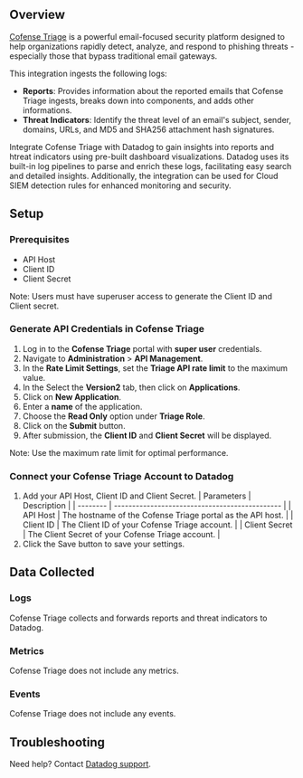 ## Overview

[Cofense Triage][1] is a powerful email-focused security platform designed to help organizations rapidly detect, analyze, and respond to phishing threats - especially those that bypass traditional email gateways.

This integration ingests the following logs:
- **Reports**: Provides information about the reported emails that Cofense Triage ingests, breaks down into components, and adds other informations.
- **Threat Indicators**: Identify the threat level of an email's subject, sender, domains, URLs, and MD5 and SHA256 attachment hash signatures.

Integrate Cofense Triage with Datadog to gain insights into reports and htreat indicators using pre-built dashboard visualizations. Datadog uses its built-in log pipelines to parse and enrich these logs, facilitating easy search and detailed insights. Additionally, the integration can be used for Cloud SIEM detection rules for enhanced monitoring and security.

## Setup

### Prerequisites

- API Host
- Client ID
- Client Secret

Note: Users must have superuser access to generate the Client ID and Client secret.

### Generate API Credentials in Cofense Triage

1. Log in to the **Cofense Triage** portal with **super user** credentials.
2. Navigate to **Administration** > **API Management**.
3. In the **Rate Limit Settings**, set the **Triage API rate limit** to the maximum value.
4. In the Select the **Version2** tab, then click on **Applications**.
5. Click on **New Application**.
6. Enter a **name** of the application.
7. Choose the **Read Only** option under **Triage Role**.
8. Click on the **Submit** button.
9. After submission, the **Client ID** and **Client Secret** will be displayed.

Note: Use the maximum rate limit for optimal performance.

### Connect your Cofense Triage Account to Datadog

1. Add your API Host, Client ID and Client Secret.
   | Parameters | Description |
   | -------- | ---------------------------------------------- |
   | API Host | The hostname of the Cofense Triage portal as the API host. |
   | Client ID | The Client ID of your Cofense Triage account. |
   | Client Secret | The Client Secret of your Cofense Triage account. |
2. Click the Save button to save your settings.

## Data Collected

### Logs

Cofense Triage collects and forwards reports and threat indicators to Datadog.

### Metrics

Cofense Triage does not include any metrics.

### Events

Cofense Triage does not include any events.

## Troubleshooting

Need help? Contact [Datadog support][2].

[1]: https://cofense.com/pdr-platform
[2]: https://docs.datadoghq.com/help/